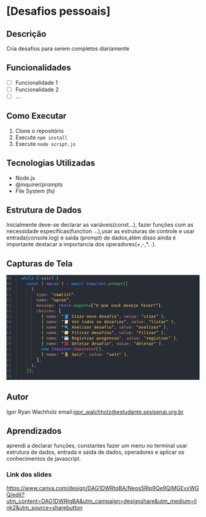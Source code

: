 # [Desafios pessoais]

## Descrição
Cria desafios para serem completos diariamente

## Funcionalidades
- [ ] Funcionalidade 1
- [ ] Funcionalidade 2
- [ ] ...

## Como Executar
1. Clone o repositório
3. Execute `npm install`
4. Execute `node script.js`

## Tecnologias Utilizadas
- Node.js
- @inquirer/prompts
- File System (fs)

## Estrutura de Dados
Inicialmente deve-se declarar as variáveis(const...), fazer funções com as necessidade específicas(function ...),usar as estruturas de controle e usar entrada(console.log) e saida (prompt) de dados,além disso ainda é importante destacar a importancia dos operadores(+,-,*...).

## Capturas de Tela
![alt text](image.png)

## Autor
Igor Ryan Wachholz
email:igor_walchholz@estudante.sesisenai.org.br

## Aprendizados
aprendi a declarar funções, constantes fazer um menu no terminal usar estrutura de dados, entrada e saida de dados, operadores e aplicar os conhecimentos de javascript.

### Link dos slides
https://www.canva.com/design/DAG1DWRtgBA/Neos5Rlp9Qe9QiMGEvxWGQ/edit?utm_content=DAG1DWRtgBA&utm_campaign=designshare&utm_medium=link2&utm_source=sharebutton

